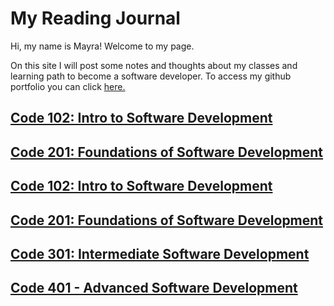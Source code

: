# My Reading Journal

Hi, my name is Mayra! Welcome to my page.

On this site I will post some notes and thoughts about my classes and learning path to become a software developer. To access my github portfolio you can click [here.](https://github.com/mayracu)

## <a href="https://mayracu.github.io/reading-notes/tableofcontents" target="_blank">Code 102: Intro to Software Development</a>

## <a href="https://mayracu.github.io/reading-notes/code201/tableofcontents" target="_blank">Code 201: Foundations of Software Development</a>

## [Code 102: Intro to Software Development](code102/tableofcontents.md)

## [Code 201: Foundations of Software Development](code201/tableofcontents.md)

## [Code 301: Intermediate Software Development](code301/tableofcontents.md)

## [Code 401 - Advanced Software Development](code401/tableofcontents.md)
